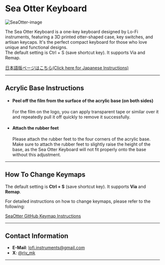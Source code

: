 # Sea Otter Keyboard
![SeaOtter-image](https://github.com/user-attachments/assets/cee67654-6314-4e95-b6d7-7baa934fe3be)

The Sea Otter Keyboard is a one-key keyboard designed by Lo-Fi instruments, featuring a 3D printed otter-shaped case, key switches, and artisan keycaps. It's the perfect compact keyboard for those who love unique and functional designs.  
The default setting is Ctrl + S (save shortcut key). It supports Via and Remap.

[日本語版ページはこちら(Click here for Japanese Instructions)](https://github.com/lofi-instruments/seaotter/blob/main/README_ja.md)

---

## Acrylic Base Instructions

- #### Peel off the film from the surface of the acrylic base (on both sides)
  For the film on the logo, you can apply transparent tape or similar over it and repeatedly pull it off quickly to remove it successfully.

- #### Attach the rubber feet
  Please attach the rubber feet to the four corners of the acrylic base. Make sure to attach the rubber feet to slightly raise the height of the base, as the Sea Otter Keyboard will not fit properly onto the base without this adjustment.

---

## How To Change Keymaps

The default setting is **Ctrl + S** (save shortcut key). It supports **Via** and **Remap**.

For detailed instructions on how to change keymaps, please refer to the following:

[SeaOtter GitHub Keymap Instructions](https://github.com/lofi-instruments/seaotter)

---

## Contact Information

- **E-Mail**: [lofi.instruments@gmail.com](mailto:lofi.instruments@gmail.com)
- **X**: [@riv_mk](https://twitter.com/riv_mk)

---

